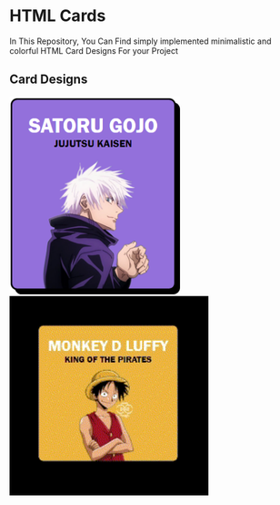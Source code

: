 
# HTML Cards

In This Repository, You Can Find simply implemented minimalistic and colorful HTML Card Designs For your Project 


## Card Designs

<p float="center" >
    <img src="results/minimal.png" width="300"/>  
    <img src="results/Glow.gif" width="350" />
</p>